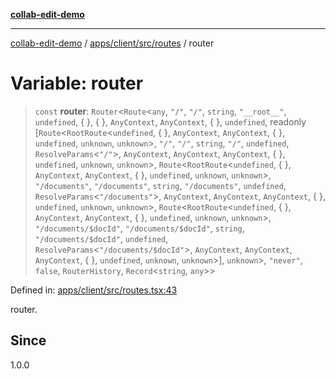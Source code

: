 [**collab-edit-demo**](../../../../../README.md)

***

[collab-edit-demo](../../../../../README.md) / [apps/client/src/routes](../README.md) / router

# Variable: router

> `const` **router**: `Router`\<`Route`\<`any`, `"/"`, `"/"`, `string`, `"__root__"`, `undefined`, \{ \}, \{ \}, `AnyContext`, `AnyContext`, \{ \}, `undefined`, readonly \[`Route`\<`RootRoute`\<`undefined`, \{ \}, `AnyContext`, `AnyContext`, \{ \}, `undefined`, `unknown`, `unknown`\>, `"/"`, `"/"`, `string`, `"/"`, `undefined`, `ResolveParams`\<`"/"`\>, `AnyContext`, `AnyContext`, `AnyContext`, \{ \}, `undefined`, `unknown`, `unknown`\>, `Route`\<`RootRoute`\<`undefined`, \{ \}, `AnyContext`, `AnyContext`, \{ \}, `undefined`, `unknown`, `unknown`\>, `"/documents"`, `"/documents"`, `string`, `"/documents"`, `undefined`, `ResolveParams`\<`"/documents"`\>, `AnyContext`, `AnyContext`, `AnyContext`, \{ \}, `undefined`, `unknown`, `unknown`\>, `Route`\<`RootRoute`\<`undefined`, \{ \}, `AnyContext`, `AnyContext`, \{ \}, `undefined`, `unknown`, `unknown`\>, `"/documents/$docId"`, `"/documents/$docId"`, `string`, `"/documents/$docId"`, `undefined`, `ResolveParams`\<`"/documents/$docId"`\>, `AnyContext`, `AnyContext`, `AnyContext`, \{ \}, `undefined`, `unknown`, `unknown`\>\], `unknown`\>, `"never"`, `false`, `RouterHistory`, `Record`\<`string`, `any`\>\>

Defined in: [apps/client/src/routes.tsx:43](https://github.com/austyle-io/pub-sub-demo/blob/00b2f1e9b947d5e964db5c3be9502513c4374263/apps/client/src/routes.tsx#L43)

router.

## Since

1.0.0
